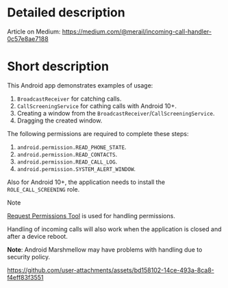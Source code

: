 # Detailed description

Article on Medium: https://medium.com/@merail/incoming-call-handler-0c57e8ae7188

# Short description

This Android app demonstrates examples of usage:
1. ```BroadcastReceiver``` for catching calls.
2. ```CallScreeningService``` for cathing calls with Android 10+.
3. Creating a window from the ```BroadcastReceiver```/```CallScreeningService```.
4. Dragging the created window.

The following permissions are required to complete these steps:
1. ```android.permission.READ_PHONE_STATE```.
2. ```android.permission.READ_CONTACTS```.
3. ```android.permission.READ_CALL_LOG```.
4. ```android.permission.SYSTEM_ALERT_WINDOW```.

Also for Android 10+, the application needs to install the ```ROLE_CALL_SCREENING``` role.

> [!NOTE]
> [Request Permissions Tool](https://github.com/merail/android-request-permissions-tool) is used for handling permissions. 

Handling of incoming calls will also work when the application is closed and after a device reboot.

**Note**: Android Marshmellow may have problems with handling due to security policy.


https://github.com/user-attachments/assets/bd158102-14ce-493a-8ca8-f4eff83f3551
